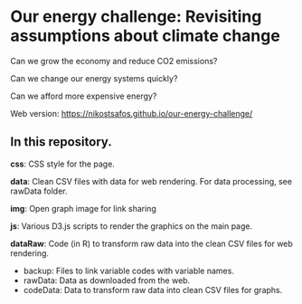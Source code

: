 # Our energy challenge: Revisiting assumptions about climate change

Can we grow the economy and reduce CO2 emissions?

Can we change our energy systems quickly?

Can we afford more expensive energy?

Web version: https://nikostsafos.github.io/our-energy-challenge/

## In this repository.

**css**: CSS style for the page. 

**data**: Clean CSV files with data for web rendering. For data processing, see rawData folder. 

**img**: Open graph image for link sharing

**js**: Various D3.js scripts to render the graphics on the main page. 

**dataRaw**: Code (in R) to transform raw data into the clean CSV files for web rendering. 
- backup: Files to link variable codes with variable names. 
- rawData: Data as downloaded from the web. 
- codeData: Data to transform raw data into clean CSV files for graphs.